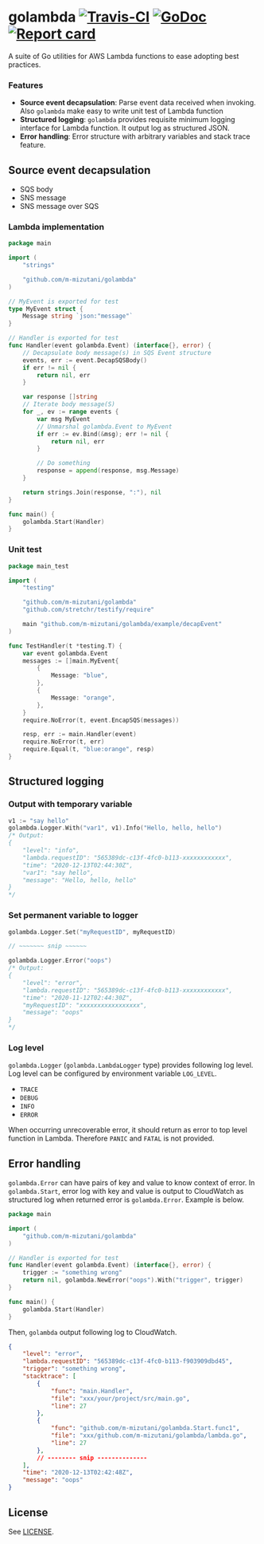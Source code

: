 # golambda [![Travis-CI](https://travis-ci.com/m-mizutani/golambda.svg)](https://travis-ci.org/m-mizutani/golambda) [![GoDoc](https://godoc.org/github.com/m-mizutani/golambda?status.svg)](http://godoc.org/github.com/m-mizutani/golambda) [![Report card](https://goreportcard.com/badge/github.com/m-mizutani/golambda)](https://goreportcard.com/report/github.com/m-mizutani/golambda)

A suite of Go utilities for AWS Lambda functions to ease adopting best practices.

### Features

- **Source event decapsulation**: Parse event data received when invoking. Also `golambda` make easy to write unit test of Lambda function
- **Structured logging**: `golambda` provides requisite minimum logging interface for Lambda function. It output log as structured JSON.
- **Error handling**: Error structure with arbitrary variables and stack trace feature.

## Source event decapsulation

- SQS body
- SNS message
- SNS message over SQS
### Lambda implementation

```go
package main

import (
	"strings"

	"github.com/m-mizutani/golambda"
)

// MyEvent is exported for test
type MyEvent struct {
	Message string `json:"message"`
}

// Handler is exported for test
func Handler(event golambda.Event) (interface{}, error) {
	// Decapsulate body message(s) in SQS Event structure
	events, err := event.DecapSQSBody()
	if err != nil {
		return nil, err
	}

	var response []string
	// Iterate body message(S)
	for _, ev := range events {
		var msg MyEvent
		// Unmarshal golambda.Event to MyEvent
		if err := ev.Bind(&msg); err != nil {
			return nil, err
		}

		// Do something
		response = append(response, msg.Message)
	}

	return strings.Join(response, ":"), nil
}

func main() {
	golambda.Start(Handler)
}
```

### Unit test

```go
package main_test

import (
	"testing"

	"github.com/m-mizutani/golambda"
	"github.com/stretchr/testify/require"

	main "github.com/m-mizutani/golambda/example/decapEvent"
)

func TestHandler(t *testing.T) {
	var event golambda.Event
	messages := []main.MyEvent{
		{
			Message: "blue",
		},
		{
			Message: "orange",
		},
	}
	require.NoError(t, event.EncapSQS(messages))

	resp, err := main.Handler(event)
	require.NoError(t, err)
	require.Equal(t, "blue:orange", resp)
}
```

## Structured logging

### Output with temporary variable

```go
v1 := "say hello"
golambda.Logger.With("var1", v1).Info("Hello, hello, hello")
/* Output:
{
	"level": "info",
	"lambda.requestID": "565389dc-c13f-4fc0-b113-xxxxxxxxxxxx",
	"time": "2020-12-13T02:44:30Z",
	"var1": "say hello",
	"message": "Hello, hello, hello"
}
*/
```

### Set permanent variable to logger

```go
golambda.Logger.Set("myRequestID", myRequestID)

// ~~~~~~~ snip ~~~~~~

golambda.Logger.Error("oops")
/* Output:
{
	"level": "error",
	"lambda.requestID": "565389dc-c13f-4fc0-b113-xxxxxxxxxxxx",
	"time": "2020-11-12T02:44:30Z",
	"myRequestID": "xxxxxxxxxxxxxxxxx",
	"message": "oops"
}
*/
```

### Log level

`golambda.Logger` (`golambda.LambdaLogger` type) provides following log level. Log level can be configured by environment variable `LOG_LEVEL`.

- `TRACE`
- `DEBUG`
- `INFO`
- `ERROR`

When occurring unrecoverable error, it should return as error to top level function in Lambda. Therefore `PANIC` and `FATAL` is not provided.

## Error handling

`golambda.Error` can have pairs of key and value to know context of error. In `golambda.Start`, error log with key and value is output to CloudWatch as structured log when returned error is `golambda.Error`. Example is below.

```go
package main

import (
	"github.com/m-mizutani/golambda"
)

// Handler is exported for test
func Handler(event golambda.Event) (interface{}, error) {
	trigger := "something wrong"
	return nil, golambda.NewError("oops").With("trigger", trigger)
}

func main() {
	golambda.Start(Handler)
}
```

Then, `golambda` output following log to CloudWatch.

```json
{
    "level": "error",
    "lambda.requestID": "565389dc-c13f-4fc0-b113-f903909dbd45",
    "trigger": "something wrong",
    "stacktrace": [
        {
            "func": "main.Handler",
            "file": "xxx/your/project/src/main.go",
            "line": 27
        },
        {
            "func": "github.com/m-mizutani/golambda.Start.func1",
            "file": "xxx/github.com/m-mizutani/golambda/lambda.go",
            "line": 27
        },
		// -------- snip --------------
    ],
    "time": "2020-12-13T02:42:48Z",
    "message": "oops"
}
```

## License

See [LICENSE](LICENSE).
